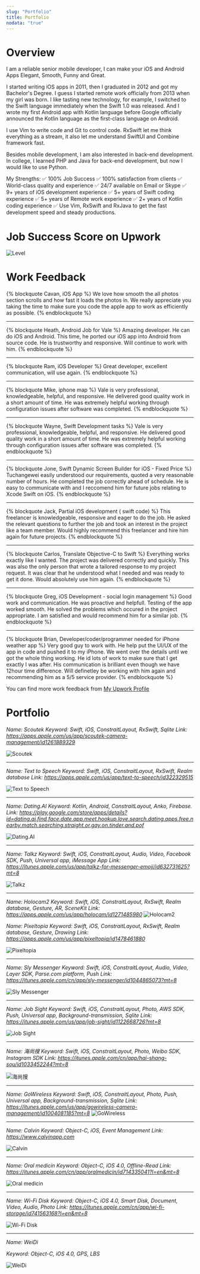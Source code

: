 ```yaml
---
slug: "Portfolio"
title: Portfolio
nodata: "true"
---
```


# Overview
I am a reliable senior mobile developer, I can make your iOS and Android Apps Elegant, Smooth, Funny and Great.

I started writing iOS apps in 2011, then I graduated in 2012 and got my Bachelor's Degree. I guess I started remote work officially from 2013 when my girl was born. I like tasting new technology, for example, I switched to the Swift language immediately when the Swift 1.0 was released. And I wrote my first Android app with Kotlin language before Google officially announced the Kotlin language as the first-class language on Android.

I use Vim to write code and Git to control code. RxSwift let me think everything as a stream, it also let me understand SwiftUI and Combine framework fast.

Besides mobile development, I am also interested in back-end development. In college, I learned PHP and Java for back-end development, but now I would like to use Python.

My Strengths:
✅ 100% Job Success
✅ 100% satisfaction from clients
✅ World-class quality and experience
✅ 24/7 available on Email or Skype
✅ 9+ years of iOS development experience
✅ 5+ years of Swift coding experience
✅ 5+ years of Remote work experience
✅ 2+ years of Kotlin coding experience
✅ Use Vim, RxSwift and RxJava to get the fast development speed and steady productions.
# Job Success Score on Upwork
![Level](index/UpworkLevel.png)
# Work Feedback
{% blockquote Cavan, iOS App %}
We love how smooth the all photos section scrolls and how fast it loads the photos in. We really appreciate you taking the time to make sure you code the apple app to work as efficiently as possible.
{% endblockquote %}
***
{% blockquote Heath, Android Job for Vale %}
Amazing developer. He can do iOS and Android. This time, he ported our iOS app into Android from source code. He is trustworthy and responsive. Will continue to work with him.
{% endblockquote %}
***

{% blockquote Ram, iOS Developer %}
Great developer, excellent communication, will use again.
{% endblockquote %}
***

{% blockquote Mike, iphone map %}
Vale is very professional, knowledgeable, helpful, and responsive. He delivered good quality work in a short amount of time. He was extremely helpful working through configuration issues after software was completed.
{% endblockquote %}
***

{% blockquote Wayne, Swift Development tasks %}
Vale is very professional, knowledgeable, helpful, and responsive. He delivered good quality work in a short amount of time. He was extremely helpful working through configuration issues after software was completed.
{% endblockquote %}
***

{% blockquote Jone, Swift Dynamic Screen Builder for iOS - Fixed Price %}
Tuchangewei easily understood our requirements, quoted a very reasonable number of hours. He completed the job correctly ahead of schedule. He is easy to communicate with and I reccomend him for future jobs relating to Xcode Swift on iOS.
{% endblockquote %}
***

{% blockquote Jack, Partial iOS development ( swift code) %}
This freelancer is knowledgeable, responsive and eager to do the job. He asked the relevant questions to further the job and took an interest in the project like a team member. Would highly recommend this freelancer and hire him again for future projects.
{% endblockquote %}
***

{% blockquote Carlos, Translate Objective-C to Swift %}
Everything works exactly like I wanted. The project was delivered correctly and quickly.  This was also the only person that wrote a tailored response to my project request. It was clear that he understood what I needed and was ready to get it done. Would absolutely use him again.
{% endblockquote %}
***

{% blockquote Greg, iOS Development - social login management %}
Good work and communication. He was proactive and helpfull. Testing of the app worked smooth. He solved the problems which occured in the project appropriate. I am satisfied and would recommend him for a similar job.
{% endblockquote %}
***

{% blockquote Brian, Developer/coder/programmer needed for iPhone weather app
 %}
Very good guy to work with. He help put the UI/UX of the app in code and pushed it to my iPhone. We went over the details until we got the whole thing working. He id lots of work to make sure that I get exactly I was after. His communication is brilliant even though we have 12hour time difference.   Will definetley be working with him again and recommending him as a 5/5 service provider.
{% endblockquote %}

You can find more work feedback from [My Upwork Profile](https://www.upwork.com/freelancers/~01eeefc89751549361)
# Portfolio


*Name: Scoutek*
*Keyword: Swift, iOS, ConstraitLayout, RxSwift, Sqlite*
*Link: https://apps.apple.com/us/app/scoutek-camera-management/id1261889329*

![Scoutek](index/Artboard.png)

***
*Name: Text to Speech*
*Keyword: Swift, iOS, ConstraitLayout, RxSwift, Realm database*
*Link: https://apps.apple.com/us/app/text-to-speech/id322329515*

![Text to Speech](index/WX20200304-114155.png)
***

*Name: Dating.AI*
*Keyword: Kotlin, Android, ConstraitLayout, Anko, Firebase.*
*Link: https://play.google.com/store/apps/details?id=dating.ai.find.face.date.app.meet.hookup.love.search.dating.apps.free.nearby.match.searching.straight.or.gay.on.tinder.and.pof*

![Dating.AI](index/DatingAI.png)

***

*Name: Talkz*
*Keyword: Swift, iOS, ConstraitLayout, Audio, Video, Facebook SDK, Push, Universal app, iMessage App*
*Link: https://itunes.apple.com/us/app/talkz-for-messenger-emoji/id632731625?mt=8*

![Talkz](index/Talkz.png)

***
*Name: Holocam2*
*Keyword: Swift, iOS, ConstraitLayout, RxSwift, Realm database, Gesture, AR, SceneKit*
*Link: https://apps.apple.com/us/app/holocam/id1271485980*
![Holocam2](index/Home_play.png)

*Name: Pixeltopia*
*Keyword: Swift, iOS, ConstraitLayout, RxSwift, Realm database, Gesture, Drawing*
*Link: https://apps.apple.com/us/app/pixeltopia/id1478461880*

![Pixeltopia](index/Artboard-1.png)

***
*Name: Sly Messenger*
*Keyword: Swift, iOS, ConstraitLayout, Audio, Video, Layer SDK, Parse.com platform, Push*
*Link: https://itunes.apple.com/cn/app/sly-messenger/id1044865073?mt=8*

![Sly Messenger](index/SlyMessenger.png)

***

*Name: Job Sight*
*Keyword: Swift, iOS, ConstraitLayout, Photo, AWS SDK, Push, Universal app, Background-transmission, Sqlite*
*Link: https://itunes.apple.com/us/app/job-sight/id1122668726?mt=8*

![Job Sight](index/JobSight.png)

***
*Name: 海尚搜*
*Keyword: Swift, iOS, ConstraitLayout, Photo, Weibo SDK, Instagram SDK*
*Link: https://itunes.apple.com/cn/app/hai-shang-sou/id1033452244?mt=8*

![海尚搜](index/HaiShangSou.png)

***
*Name: GoWireless*
*Keyword: Swift, iOS, ConstraitLayout, Photo, Push, Universal app, Background-transmission, Sqlite*
*Link: https://itunes.apple.com/us/app/gowireless-camera-management/id1004081185?mt=8*
![GoWireless](index/GoWireless.png)

***
*Name: Calvin*
*Keyword: Object-C, iOS, Event Management*
*Link: https://www.calvinapp.com*

![Calvin](index/Calvin.png)

***
*Name: Oral medicin*
*Keyword: Object-C, iOS 4.0, Offline-Read*
*Link: https://itunes.apple.com/cn/app/oralmedicin/id714335041?l=en&mt=8*

![Oral medicin](index/OralMedicin.png)

***
*Name: Wi-Fi Disk*
*Keyword: Object-C, iOS 4.0, Smart Disk, Document, Video, Audio, Photo*
*Link: https://itunes.apple.com/cn/app/wi-fi-storage/id741563168?l=en&mt=8*

![Wi-Fi Disk](index/WiFiDisk.png)
***
*Name: WeiDi*

*Keyword: Object-C, iOS 4.0, GPS, LBS*

![WeiDi](index/Weidi.png)